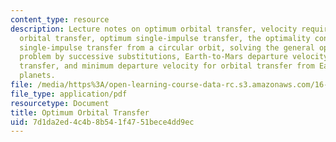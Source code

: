 ```yaml
---
content_type: resource
description: Lecture notes on optimum orbital transfer, velocity requirements for
  orbital transfer, optimum single-impulse transfer, the optimality condition, optimum
  single-impulse transfer from a circular orbit, solving the general optimization
  problem by successive substitutions, Earth-to-Mars departure velocity for orbital
  transfer, and minimum departure velocity for orbital transfer from Earth to the
  planets.
file: /media/https%3A/open-learning-course-data-rc.s3.amazonaws.com/16-346-astrodynamics-fall-2008/7d1da2ed4c4b8b541f4751bece4dd9ec_lec_07.pdf
file_type: application/pdf
resourcetype: Document
title: Optimum Orbital Transfer
uid: 7d1da2ed-4c4b-8b54-1f47-51bece4dd9ec
---
```

